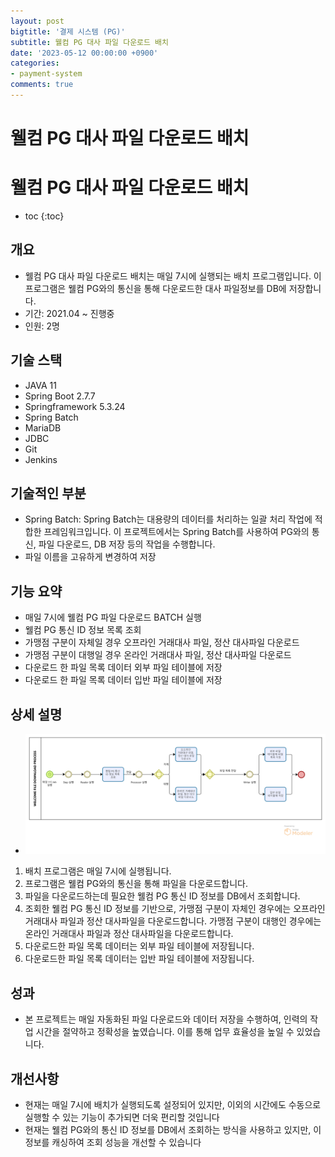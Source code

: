 ```yaml
---
layout: post
bigtitle: '결제 시스템 (PG)'
subtitle: 웰컴 PG 대사 파일 다운로드 배치
date: '2023-05-12 00:00:00 +0900'
categories:
- payment-system
comments: true
---
```


# 웰컴 PG 대사 파일 다운로드 배치

# 웰컴 PG 대사 파일 다운로드 배치
* toc
{:toc}

## 개요
+ 웰컴 PG 대사 파일 다운로드 배치는 매일 7시에 실행되는 배치 프로그램입니다. 이 프로그램은 웰컴 PG와의 통신을 통해 다운로드한 대사 파일정보를 DB에 저장합니다.
+ 기간: 2021.04 ~ 진행중
+ 인원: 2명

## 기술 스택
+ JAVA 11
+ Spring Boot 2.7.7
+ Springframework 5.3.24
+ Spring Batch
+ MariaDB
+ JDBC
+ Git
+ Jenkins

## 기술적인 부분
+ Spring Batch: Spring Batch는 대용량의 데이터를 처리하는 일괄 처리 작업에 적합한 프레임워크입니다. 이 프로젝트에서는 Spring Batch를 사용하여 PG와의 통신, 파일 다운로드, DB 저장 등의 작업을 수행합니다.
+ 파일 이름을 고유하게 변경하여 저장


## 기능 요약
+ 매일 7시에 웰컴 PG 파일 다운로드 BATCH 실행
+ 웰컴 PG 통신 ID 정보 목록 조회
+ 가맹점 구분이 자체일 경우 오프라인 거래대사 파일, 정산 대사파일 다운로드
+ 가맹점 구분이 대행일 경우 온라인 거래대사 파일, 정산 대사파일 다운로드
+ 다운로드 한 파일 목록 데이터 외부 파일 테이블에 저장
+ 다운로드 한 파일 목록 데이터 입반 파일 테이블에 저장

## 상세 설명
+ ![img_2.png](../../../assets/img/payment-system/WelcomeFileDownloadArrangement.png)

1. 배치 프로그램은 매일 7시에 실행됩니다.
2. 프로그램은 웰컴 PG와의 통신을 통해 파일을 다운로드합니다.
3. 파일을 다운로드하는데 필요한 웰컴 PG 통신 ID 정보를 DB에서 조회합니다.
4. 조회한 웰컴 PG 통신 ID 정보를 기반으로, 가맹점 구분이 자체인 경우에는 오프라인 거래대사 파일과 정산 대사파일을 다운로드합니다. 가맹점 구분이 대행인 경우에는 온라인 거래대사 파일과 정산 대사파일을 다운로드합니다.
5. 다운로드한 파일 목록 데이터는 외부 파일 테이블에 저장됩니다.
6. 다운로드한 파일 목록 데이터는 입반 파일 테이블에 저장됩니다.

## 성과
+ 본 프로젝트는 매일 자동화된 파일 다운로드와 데이터 저장을 수행하여, 인력의 작업 시간을 절약하고 정확성을 높였습니다. 이를 통해 업무 효율성을 높일 수 있었습니다.

  
## 개선사항
+ 현재는 매일 7시에 배치가 실행되도록 설정되어 있지만, 이외의 시간에도 수동으로 실행할 수 있는 기능이 추가되면 더욱 편리할 것입니다
+ 현재는 웰컴 PG와의 통신 ID 정보를 DB에서 조회하는 방식을 사용하고 있지만, 이 정보를 캐싱하여 조회 성능을 개선할 수 있습니다

